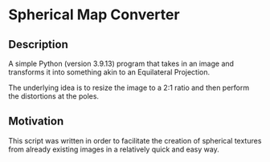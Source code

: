 # Spherical Map Converter
## Description
A simple Python (version 3.9.13) program that takes in an image and transforms it into something akin to an Equilateral Projection.  

The underlying idea is to resize the image to a 2:1 ratio and then perform the distortions at the poles.

## Motivation
This script was written in order to facilitate the creation of spherical textures from already existing images in a relatively quick and easy way.
